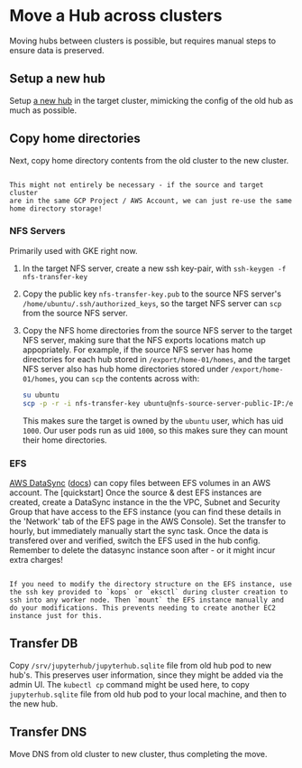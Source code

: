 # Move a Hub across clusters

Moving hubs between clusters is possible, but requires manual steps
to ensure data is preserved.

## Setup a new hub

Setup [a new hub](../../topic/config.md) in the target cluster, mimicking
the config of the old hub as much as possible.

## Copy home directories

Next, copy home directory contents from the old cluster to the new cluster.

```{note}

This might not entirely be necessary - if the source and target cluster
are in the same GCP Project / AWS Account, we can just re-use the same
home directory storage!
```

### NFS Servers

Primarily used with GKE right now.

1. In the target NFS server, create a new ssh key-pair, with
   `ssh-keygen -f nfs-transfer-key`

2. Copy the public key `nfs-transfer-key.pub` to the source NFS
   server's `/home/ubuntu/.ssh/authorized_keys`, so the target
   NFS server can `scp` from the source NFS server.

3. Copy the NFS home directories from the source NFS server to
   the target NFS server, making sure that the NFS exports locations
   match up appopriately. For example, if the source NFS server has
   home directories for each hub stored in `/export/home-01/homes`,
   and the target NFS server also has hub home directories stored under
   `/export/home-01/homes`, you can `scp` the contents across with:

   ```bash
   su ubuntu
   scp -p -r -i nfs-transfer-key ubuntu@nfs-source-server-public-IP:/export/home-01/homes/<hub-name> /export/home-01/homes/<hub-name>
   ```

   This makes sure the target is owned by the `ubuntu` user, which has
   uid `1000`. Our user pods run as uid `1000`, so this makes sure they
   can mount their home directories.


### EFS

[AWS DataSync](https://aws.amazon.com/datasync/)
([docs](https://docs.aws.amazon.com/datasync/latest/userguide/getting-started.html))
can copy files between EFS volumes in an AWS account. The [quickstart] Once the
source & dest EFS instances are created, create a DataSync instance in the the
VPC, Subnet and Security Group that have access to the EFS instance (you can
find these details in the 'Network' tab of the EFS page in the AWS Console). Set
the transfer to hourly, but immediately manually start the sync task. Once the
data is transfered over and verified, switch the EFS used in the hub config.
Remember to delete the datasync instance soon after - or it might incur extra
charges!

```{note}

If you need to modify the directory structure on the EFS instance, use
the ssh key provided to `kops` or `eksctl` during cluster creation to
ssh into any worker node. Then `mount` the EFS instance manually and
do your modifications. This prevents needing to create another EC2
instance just for this.
```


## Transfer DB

Copy `/srv/jupyterhub/jupyterhub.sqlite` file from old hub pod to new
hub's. This preserves user information, since they might be added via
the admin UI. The `kubectl cp` command might be used here, to copy
`jupyterhub.sqlite` file from old hub pod to your local machine, and
then to the new hub.

## Transfer DNS

Move DNS from old cluster to new cluster, thus completing the move.
